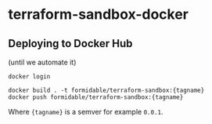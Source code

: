  # terraform-sandbox-docker

## Deploying to Docker Hub

(until we automate it)

```
docker login
```

```
docker build . -t formidable/terraform-sandbox:{tagname}
docker push formidable/terraform-sandbox:{tagname}
```
Where `{tagname}` is a semver for example `0.0.1`.
